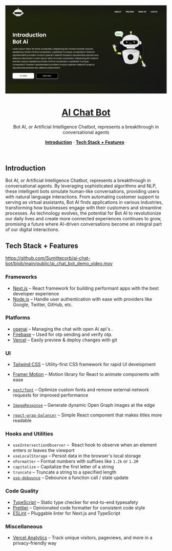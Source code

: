<a href="https://aichatbot-web.vercel.app/">
  <img alt="AI Chat Bot" src="https://github.com/Sumittecorb/ai-chat-bot/blob/main/public/ai-chat-bot.png">
  <h1 align="center">AI Chat Bot</h1>
</a>

<p align="center">
 Bot AI, or Artificial Intelligence Chatbot, represents a breakthrough in conversational agents
</p>


<p align="center">
  <a href="#introduction"><strong>Introduction</strong></a> ·
  <a href="#tech-stack--features"><strong>Tech Stack + Features</strong></a> ·
</p>
<br/>

## Introduction

Bot AI, or Artificial Intelligence Chatbot, represents a breakthrough in conversational agents. By leveraging sophisticated algorithms and NLP, these intelligent bots simulate human-like conversations, providing users with natural language interactions. From automating customer support to serving as virtual assistants, Bot AI finds applications in various industries, transforming how businesses engage with their customers and streamline processes. As technology evolves, the potential for Bot AI to revolutionize our daily lives and create more connected experiences continues to grow, promising a future where AI-driven conversations become an integral part of our digital interactions.



 ## Tech Stack + Features

https://github.com/Sumittecorb/ai-chat-bot/blob/main/public/ai_chat_bot_demo_video.mov

### Frameworks

- [Next.js](https://nextjs.org/) – React framework for building performant apps with the best developer experience
- [Node.js](https://authjs.dev/) – Handle user authentication with ease with providers like Google, Twitter, GitHub, etc.



### Platforms
- [openai](https://openai.com/) – Managing the chat with open Ai api's .
- [Firebase](https://firebase.google.com/) – Used for otp sending and verify otp.
- [Vercel](https://vercel.com/) – Easily preview & deploy changes with git

### UI

- [Tailwind CSS](https://tailwindcss.com/) – Utility-first CSS framework for rapid UI development

- [Framer Motion](https://framer.com/motion) – Motion library for React to animate components with ease

- [`next/font`](https://nextjs.org/docs/basic-features/font-optimization) – Optimize custom fonts and remove external network requests for improved performance
- [`ImageResponse`](https://beta.nextjs.org/docs/api-reference/image-response) – Generate dynamic Open Graph images at the edge
- [`react-wrap-balancer`](https://github.com/shuding/react-wrap-balancer) – Simple React component that makes titles more readable

### Hooks and Utilities

- `useIntersectionObserver` –  React hook to observe when an element enters or leaves the viewport
- `useLocalStorage` – Persist data in the browser's local storage
- `nFormatter` – Format numbers with suffixes like `1.2k` or `1.2M`
- `capitalize` – Capitalize the first letter of a string
- `truncate` – Truncate a string to a specified length
- [`use-debounce`](https://www.npmjs.com/package/use-debounce) – Debounce a function call / state update

### Code Quality

- [TypeScript](https://www.typescriptlang.org/) – Static type checker for end-to-end typesafety
- [Prettier](https://prettier.io/) – Opinionated code formatter for consistent code style
- [ESLint](https://eslint.org/) – Pluggable linter for Next.js and TypeScript

### Miscellaneous

- [Vercel Analytics](https://vercel.com/analytics) – Track unique visitors, pageviews, and more in a privacy-friendly way


